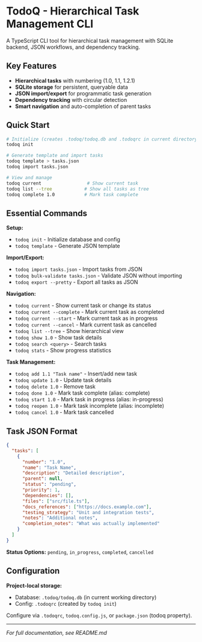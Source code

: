 # TodoQ - Hierarchical Task Management CLI

A TypeScript CLI tool for hierarchical task management with SQLite backend, JSON workflows, and dependency tracking.

## Key Features

- **Hierarchical tasks** with numbering (1.0, 1.1, 1.2.1)
- **SQLite storage** for persistent, queryable data
- **JSON import/export** for programmatic task generation
- **Dependency tracking** with circular detection
- **Smart navigation** and auto-completion of parent tasks

## Quick Start

```bash
# Initialize (creates .todoq/todoq.db and .todoqrc in current directory)
todoq init

# Generate template and import tasks
todoq template > tasks.json
todoq import tasks.json

# View and manage
todoq current                 # Show current task
todoq list --tree            # Show all tasks as tree
todoq complete 1.0           # Mark task complete
```

## Essential Commands

**Setup:**
- `todoq init` - Initialize database and config
- `todoq template` - Generate JSON template

**Import/Export:**
- `todoq import tasks.json` - Import tasks from JSON
- `todoq bulk-validate tasks.json` - Validate JSON without importing
- `todoq export --pretty` - Export all tasks as JSON

**Navigation:**
- `todoq current` - Show current task or change its status
- `todoq current --complete` - Mark current task as completed
- `todoq current --start` - Mark current task as in progress
- `todoq current --cancel` - Mark current task as cancelled
- `todoq list --tree` - Show hierarchical view
- `todoq show 1.0` - Show task details
- `todoq search <query>` - Search tasks
- `todoq stats` - Show progress statistics

**Task Management:**
- `todoq add 1.1 "Task name"` - Insert/add new task
- `todoq update 1.0` - Update task details
- `todoq delete 1.0` - Remove task
- `todoq done 1.0` - Mark task complete (alias: complete)
- `todoq start 1.0` - Mark task in progress (alias: in-progress)
- `todoq reopen 1.0` - Mark task incomplete (alias: incomplete)
- `todoq cancel 1.0` - Mark task cancelled

## Task JSON Format

```json
{
  "tasks": [
    {
      "number": "1.0",
      "name": "Task Name",
      "description": "Detailed description",
      "parent": null,
      "status": "pending",
      "priority": 1,
      "dependencies": [],
      "files": ["src/file.ts"],
      "docs_references": ["https://docs.example.com"],
      "testing_strategy": "Unit and integration tests",
      "notes": "Additional notes",
      "completion_notes": "What was actually implemented"
    }
  ]
}
```

**Status Options:** `pending`, `in_progress`, `completed`, `cancelled`

## Configuration

**Project-local storage:** 
- Database: `.todoq/todoq.db` (in current working directory)
- Config: `.todoqrc` (created by `todoq init`)

Configure via `.todoqrc`, `todoq.config.js`, or `package.json` (todoq property).

---

*For full documentation, see README.md*